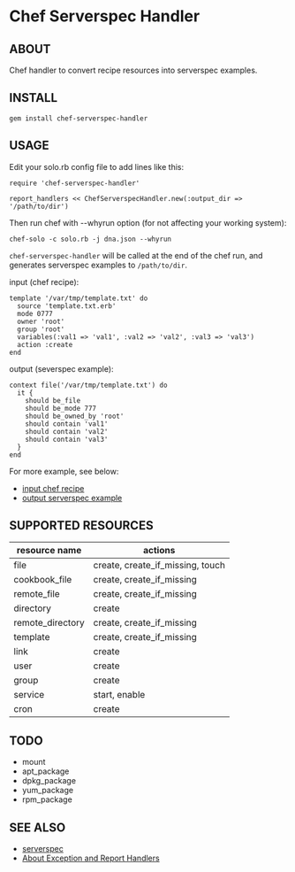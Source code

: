 # Chef Serverspec Handler

## ABOUT

Chef handler to convert recipe resources into serverspec examples.

## INSTALL

    gem install chef-serverspec-handler

## USAGE

Edit your solo.rb config file to add lines like this:

    require 'chef-serverspec-handler'
    
    report_handlers << ChefServerspecHandler.new(:output_dir => '/path/to/dir')

Then run chef with --whyrun option (for not affecting your working system):

    chef-solo -c solo.rb -j dna.json --whyrun

`chef-serverspec-handler` will be called at the end of the chef run, and generates serverspec examples to
`/path/to/dir`.

input (chef recipe):

    template '/var/tmp/template.txt' do
      source 'template.txt.erb'
      mode 0777
      owner 'root'
      group 'root'
      variables(:val1 => 'val1', :val2 => 'val2', :val3 => 'val3')
      action :create
    end

output (severspec example):

    context file('/var/tmp/template.txt') do
      it {
        should be_file
        should be_mode 777
        should be_owned_by 'root'
        should contain 'val1'
        should contain 'val2'
        should contain 'val3'
      }
    end

For more example, see below:

 * [input chef recipe](https://github.com/tily/chef-serverspec-handler/blob/master/generated-spec/cookbooks/chef_serverspec_handler_test/recipes/default.rb)
 * [output serverspec example](https://github.com/tily/chef-serverspec-handler/blob/master/generated-spec/spec/localhost/chef_serverspec_handler_test/default_spec.rb)

## SUPPORTED RESOURCES

 resource name    | actions                          
 -----------------|----------------------------------
 file             | create, create_if_missing, touch
 cookbook_file    | create, create_if_missing
 remote_file      | create, create_if_missing
 directory        | create
 remote_directory | create, create_if_missing
 template         | create, create_if_missing
 link             | create
 user             | create
 group            | create
 service          | start, enable
 cron             | create

## TODO

 * mount
 * apt_package
 * dpkg_package
 * yum_package
 * rpm_package

## SEE ALSO

 * [serverspec](http://serverspec.org/)
 * [About Exception and Report Handlers](http://docs.opscode.com/essentials_handlers.html)
